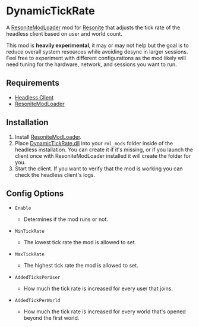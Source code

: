 # DynamicTickRate

A [ResoniteModLoader](https://github.com/resonite-modding-group/ResoniteModLoader) mod for [Resonite](https://resonite.com/) that adjusts the tick rate of the headless client based on user and world count.

This mod is **heavily experimental**, it may or may not help but the goal is to reduce overall system resources while avoiding desync in larger sessions. Feel free to experiment with different configurations as the mod likely will need tuning for the hardware, network, and sessions you want to run.

## Requirements
- [Headless Client](https://wiki.resonite.com/Headless_Server_Software)
- [ResoniteModLoader](https://github.com/resonite-modding-group/ResoniteModLoader)

## Installation
1. Install [ResoniteModLoader](https://github.com/resonite-modding-group/ResoniteModLoader).
2. Place [DynamicTickRate.dll](https://github.com/Raidriar796/DynamicTickRate/releases/latest/download/DynamicTickRate.dll) into your `rml_mods` folder inside of the headless installation. You can create it if it's missing, or if you launch the client once with ResoniteModLoader installed it will create the folder for you.
3. Start the client. If you want to verify that the mod is working you can check the headless client's logs.

## Config Options

- `Enable`
  - Determines if the mod runs or not.

- `MinTickRate`
  - The lowest tick rate the mod is allowed to set.

- `MaxTickRate`
  - The highest tick rate the mod is allowed to set.

- `AddedTicksPerUser`
  - How much the tick rate is increased for every user that joins.

- `AddedTickPerWorld`
  - How much the tick rate is increased for every world that's opened beyond the first world.
